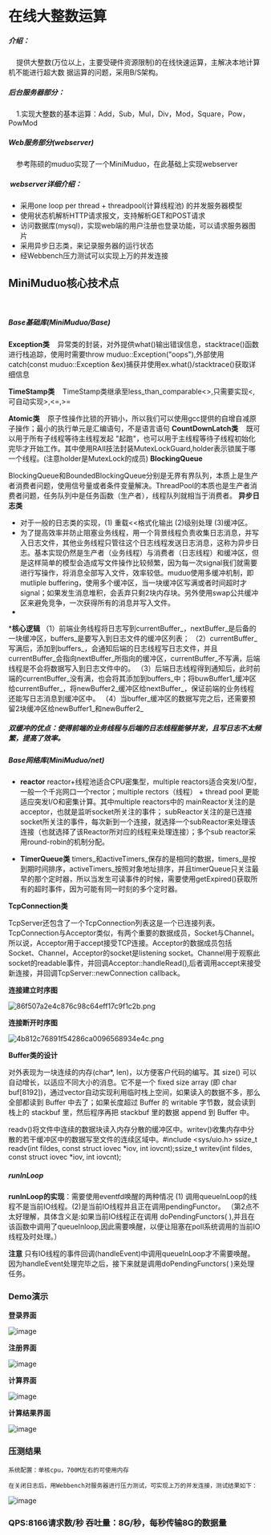 # 在线大整数运算<BigInt>
##### 介绍：
    提供大整数(万位以上，主要受硬件资源限制)的在线快速运算，主解决本地计算机不能进行超大数 据运算的问题，采用B/S架构。
    
##### 后台服务器部分： 
    1.实现大整数的基本运算：Add，Sub，Mul，Div，Mod，Square，Pow，PowMod


##### Web服务部分(webserver)
    参考陈硕的muduo实现了一个MiniMuduo，在此基础上实现webserver
  
#####  webserver详细介绍：

* 采用one loop per thread + threadpool(计算线程池) 的并发服务器模型
* 使用状态机解析HTTP请求报文，支持解析GET和POST请求
* 访问数据库(mysql)，实现web端的用户注册也登录功能，可以请求服务器图片
* 采用异步日志类，来记录服务器的运行状态
* 经Webbench压力测试可以实现上万的并发连接
    

## MiniMuduo核心技术点
  
##### Base基础库(MiniMuduo/Base)
**Exception类**
   异常类的封装，对外提供what()输出错误信息，stacktrace()函数进行栈追踪，使用时需要throw muduo::Exception("oops"),外部使用catch(const muduo::Exception &ex)捕获并使用ex.what()/stacktrace()获取详细信息

**TimeStamp类**
   TimeStamp类继承至less_than_comparable<>,只需要实现<,可自动实现>,<=,>=

**Atomic类**
   原子性操作比锁的开销小，所以我们可以使用gcc提供的自增自减原子操作；最小的执行单元是汇编语句，不是语言语句
**CountDownLatch类**
   既可以用于所有子线程等待主线程发起 "起跑"，也可以用于主线程等待子线程初始化完毕才开始工作。其中使用RAII技法封装MutexLockGuard,holder表示锁属于哪一个线程。(注意holder是MutexLock的成员)
**BlockingQueue**

BlockingQueue和BoundedBlockingQueue分别是无界有界队列，本质上是生产者消费者问题，使用信号量或者条件变量解决。ThreadPool的本质也是生产者消费者问题，任务队列中是任务函数（生产者），线程队列就相当于消费者。
**异步日志类**

* 对于一般的日志类的实现，(1) 重载<<格式化输出 (2)级别处理 (3)缓冲区。
* 为了提高效率并防止阻塞业务线程，用一个背景线程负责收集日志消息，并写入日志文件，其他业务线程只管往这个日志线程发送日志消息，这称为异步日志。基本实现仍然是生产者（业务线程）与消费者（日志线程）和缓冲区，但是这样简单的模型会造成写文件操作比较频繁，因为每一次signal我们就需要进行写操作，将消息全部写入文件，效率较低。muduo使用多缓冲机制，即mutliple buffering，使用多个缓冲区，当一块缓冲区写满或者时间超时才signal；如果发生消息堆积，会丢弃只剩2块内存块。另外使用swap公共缓冲区来避免竞争，一次获得所有的消息并写入文件。
* 
***核心逻辑**
（1）前端业务线程将日志写到currentBuffer_，nextBuffer_是后备的一块缓冲区，buffers_是要写入到日志文件的缓冲区列表；
（2）currentBuffer_写满后，添加到buffers_，会通知后端的日志线程写日志文件，并且currentBuffer_会指向nextBuffer_所指向的缓冲区，currentBuffer_不写满，后端线程是不会将数据写入到日志文件中的。
（3）后端日志线程得到通知后，此时前端的currentBuffer_没有满，也会将其添加到buffers_中；将buwBuffer1_缓冲区给currentBuffer_，将newBuffer2_缓冲区给nextBuffer_，保证前端的业务线程还能写日志消息到缓冲区中。
（4）当buffer_缓冲区的数据写完之后，还需要预留2块缓冲区给newBuffer1_和newBuffer2_

##### 双缓冲的优点：使得前端的业务线程与后端的日志线程能够并发，且写日志不太频繁，提高了效率。


##### Base网络库(MiniMuduo/net)

* **reactor**
reactor+线程池适合CPU密集型，multiple reactors适合突发I/O型，一般一个千兆网口一个rector；multiple rectors（线程） + thread pool 更能适应突发I/O和密集计算。其中multiple reactors中的
mainReactor关注的是acceptor，也就是监听socket所关注的事件；
subReactor关注的是已连接socket所关注的事件，每次新到一个连接，就选择一个subReactor来处理该连接（也就选择了该Reactor所对应的线程来处理连接）；多个sub reactor采用round-robin的机制分配。

* **TimerQueue类**
 timers_和activeTimers_保存的是相同的数据，timers_是按到期时间排序，activeTimers_按照对象地址排序，并且timerQueue只关注最早的那个定时器，所以当发生可读事件的时候，需要使用getExpired()获取所有的超时事件，因为可能有同一时刻的多个定时器。


**TcpConnection类**

TcpServer还包含了一个TcpConnection列表这是一个已连接列表。TcpConnection与Acceptor类似，有两个重要的数据成员，Socket与Channel。所以说，Acceptor用于accept接受TCP连接。Acceptor的数据成员包括Socket、Channel，Acceptor的socket是listening socket。Channel用于观察此socket的readable事件，并回调Acceptor::handleRead(),后者调用accept来接受新连接，并回调TcpServer::newConnection callback。

**连接建立时序图**


![86f507a2e4c876c98c64eff17c9f1c2b.png](en-resource://database/513:1)

**连接断开时序图**


![4b812c76891f54286ca0096568934e4c.png](en-resource://database/515:1)


**Buffer类的设计**


对外表现为一块连续的内存(char*, len)，以方便客户代码的编写。其 size() 可以自动增长，以适应不同大小的消息。它不是一个 fixed size array (即 char buf[8192])，通过vector自动实现利用临时栈上空间，如果读入的数据不多，那么全部都读到 Buffer 中去了；如果长度超过 Buffer 的 writable 字节数，就会读到栈上的 stackbuf 里，然后程序再把 stackbuf 里的数据 append 到 Buffer 中。


readv()将文件中连续的数据块读入内存分散的缓冲区中。writev()收集内存中分散的若干缓冲区中的数据写至文件的连续区域中。#include <sys/uio.h> ssize_t readv(int fildes, const struct iovec *iov, int iovcnt);ssize_t writev(int fildes, const struct iovec *iov, int iovcnt);


#####  **runInLoop**
**runInLoop的实现**：需要使用eventfd唤醒的两种情况 (1) 调用queueInLoop的线程不是当前IO线程。(2)是当前IO线程并且正在调用pendingFunctor。
（第2点不太好理解，具体含义是:如果当前IO线程正在调用
doPendingFunctors( ),并且在该函数中调用了queueInloop,因此需要唤醒，以便让阻塞在poll系统调用的当前IO线程及时处理。）

**注意**
只有IO线程的事件回调(handleEvent)中调用queueInLoop才不需要唤醒。因为handleEvent处理完毕之后，接下来就是调用doPendingFunctors( )来处理任务。

### **Demo演示**

 **登录界面**

    
 ![image](https://user-images.githubusercontent.com/54012783/126977561-79159e09-10ee-4091-b7d5-e08cd302eb58.png)

 **注册界面**
    
    
 ![image](https://user-images.githubusercontent.com/54012783/126982004-3d1f7e10-e465-4441-a4ea-75dc6dc0b8d3.png)
    

  **计算界面**
    
    
  ![image](https://user-images.githubusercontent.com/54012783/126982260-5943f246-9dfd-4c6a-96e4-fd3bed64dba1.png)
    

  **计算结果界面**
    
    
  ![image](https://user-images.githubusercontent.com/54012783/126981874-a25c0e50-65de-4bfb-aebb-f17763e9c655.png)


  ### 压测结果
    
    系统配置：单核cpu，700M左右的可使用内存
    
    在关闭日志后，用Webbench对服务器进行压力测试，可实现上万的并发连接，测试结果如下：
    
  ![image](https://user-images.githubusercontent.com/54012783/127107035-14b90fce-e0ea-414c-958d-e40b8db818e3.png)

    
  
 ###  QPS:8166请求数/秒   吞吐量：8G/秒，每秒传输8G的数据量
